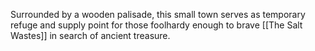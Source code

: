 Surrounded by a wooden palisade, this small town serves as temporary refuge and supply point for those foolhardy enough to brave [[The Salt Wastes]] in search of ancient treasure.